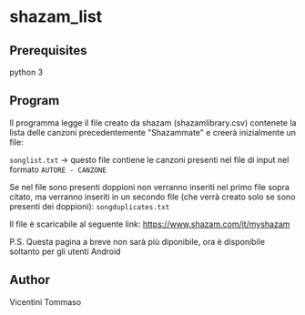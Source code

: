 # shazam_list


## Prerequisites
python 3

## Program
Il programma legge il file creato da shazam (shazamlibrary.csv) contenete la lista delle canzoni precedentemente "Shazammate" e creerà inizialmente un file:

`songlist.txt` -> questo file contiene le canzoni presenti nel file di input nel formato `AUTORE - CANZONE`

Se nel file sono presenti doppioni non verranno inseriti nel primo file sopra citato, ma verranno inseriti in un secondo file (che verrà creato solo se sono presenti dei doppioni): `songduplicates.txt`

Il file è scaricabile al seguente link: https://www.shazam.com/it/myshazam

P.S. Questa pagina a breve non sarà più diponibile, ora è disponibile soltanto per gli utenti Android

## Author
Vicentini Tommaso
